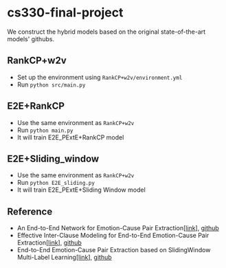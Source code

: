 # cs330-final-project

We construct the hybrid models based on the original state-of-the-art models' githubs.

## RankCP+w2v
* Set up the environment using `RankCP+w2v/environment.yml`
* Run `python src/main.py`

## E2E+RankCP
* Use the same environment as `RankCP+w2v`
* Run `python main.py`
* It will train E2E_PExtE+RankCP model

## E2E+Sliding_window
* Use the same environment as `RankCP+w2v`
* Run `python E2E_sliding.py`
* It will train E2E_PExtE+Sliding Window model


## Reference
* An End-to-End Network for Emotion-Cause Pair Extraction[[link](https://aaditya-singh.github.io/data/ECPE.pdf)], [github](https://github.com/Aaditya-Singh/E2E-ECPE)
* Effective Inter-Clause Modeling for End-to-End Emotion-Cause Pair Extraction[[link](https://aclanthology.org/2020.acl-main.289.pdf)], [github](https://github.com/Determined22/Rank-Emotion-Cause)
* End-to-End Emotion-Cause Pair Extraction based on SlidingWindow Multi-Label Learning[[link](https://aclanthology.org/2020.emnlp-main.290.pdf)], [github](https://github.com/NUSTM/ECPE-MLL)
